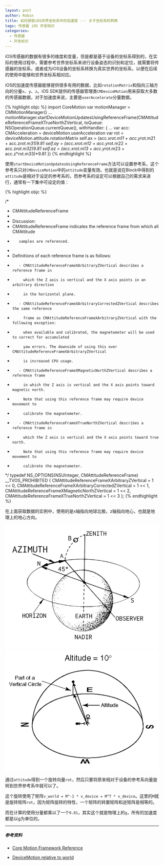 ```yaml
---
layout: post
author: Robin
title: 如何获取iOS世界坐标系中的加速度 --- 关于坐标系的转换
tags: 传感器 iOS 开发知识
categories:
  - 传感器
  - 开发知识
--- 
```



iOS传感器的数据有很多的维度和变量，但是都是基于设备的坐标系得到的，在实际的使用过程中，需要参考世界坐标系来进行设备姿态的识别和定位，就需要将传感器的坐标系，或者成为iOS设备的坐标系转换为真实世界的坐标系，以便在后续的使用中能够和世界坐标系相对应。

iOS的加速度传感器能够提供很多有用的数据，比如`rotationMatrix`和指向三轴方向的分量`x`、`y`、`z`。iOS SDK提供的传感器管理类`CMDeviceMotion`用来获取大多数的传感器数据，对于加速度来说，主要是`userAccelerate`分量数据。


{% highlight objc  %} 
import CoreMotion
var motionManager = CMMotionManager()
...
motionManager.startDeviceMotionUpdatesUsingReferenceFrame(CMAttitudeReferenceFrameXTrueNorthZVertical, toQueue: NSOperationQueue.currentQueue(), withHandler: {
    ...
    var acc: CMAcceleration = deviceMotion.userAcceleration
    var rot = deviceMotion.attitude.rotationMatrix
    self.ax = (acc.x*rot.m11 + acc.y*rot.m21 + acc.z*rot.m31)*9.81
    self.ay = (acc.x*rot.m12 + acc.y*rot.m22 + acc.z*rot.m32)*9.81
    self.az = (acc.x*rot.m13 + acc.y*rot.m23 + acc.z*rot.m33)*9.81
})
{% endhighlight %}

使用`startDeviceMotionUpdatesUsingReferenceFrame`方法可以设置参考系，这个参考系只对`CMDeviceMotion`中的`attitude`变量有效。也就是说在Block中得到的`attitude`是相对于设定的参考系的，而参考系的设定可以根据自己的需求来进行，通常有一下集中可设定的值：

{% highlight objc  %} 

/*
 *  CMAttitudeReferenceFrame
 *  
 *  Discussion:
 *    CMAttitudeReferenceFrame indicates the reference frame from which all CMAttitude
 *        samples are referenced.
 *
 *    Definitions of each reference frame is as follows:
 *        - CMAttitudeReferenceFrameXArbitraryZVertical describes a reference frame in
 *          which the Z axis is vertical and the X axis points in an arbitrary direction
 *          in the horizontal plane.
 *        - CMAttitudeReferenceFrameXArbitraryCorrectedZVertical describes the same reference
 *          frame as CMAttitudeReferenceFrameXArbitraryZVertical with the following exception:
 *          when available and calibrated, the magnetometer will be used to correct for accumulated
 *          yaw errors. The downside of using this over CMAttitudeReferenceFrameXArbitraryZVertical
 *          is increased CPU usage.
 *        - CMAttitudeReferenceFrameXMagneticNorthZVertical describes a reference frame
 *          in which the Z axis is vertical and the X axis points toward magnetic north.
 *          Note that using this reference frame may require device movement to 
 *          calibrate the magnetometer.
 *        - CMAttitudeReferenceFrameXTrueNorthZVertical describes a reference frame in
 *          which the Z axis is vertical and the X axis points toward true north.
 *          Note that using this reference frame may require device movement to 
 *          calibrate the magnetometer.
 */
typedef NS_OPTIONS(NSUInteger, CMAttitudeReferenceFrame) __TVOS_PROHIBITED {
	CMAttitudeReferenceFrameXArbitraryZVertical = 1 << 0,
	CMAttitudeReferenceFrameXArbitraryCorrectedZVertical = 1 << 1,
	CMAttitudeReferenceFrameXMagneticNorthZVertical = 1 << 2,
	CMAttitudeReferenceFrameXTrueNorthZVertical = 1 << 3
};
{% endhighlight %}


在上面获取数据的实例中，使用的是x轴指向地球北极，z轴指向地心，也就是地理上的地心方向。


![](/assets/attitude_world.png)
![](/assets/attitude_halfworld.gif)


通过`attitude`得到一个旋转向量`rot`，然后只要将原来相对于设备的参考系向量旋转到世界参考系中就可以了。

这个旋转使用了矩阵`v_world = M^-1 * v_device = M^T * v_device`。这里的`M`就是旋转矩阵`rot`，因为矩阵旋转的特性，一个矩阵的转置矩阵和逆矩阵是相等的。

而在计算的使用分量都乘以了一个`9.81`，其实这个就是物理上的`g`，所有的加速度都是以g为单位的。

___

##### 参考资料

* [Core Motion Framework Reference](https://developer.apple.com/library/ios/documentation/CoreMotion/Reference/CoreMotion_Reference/index.html#//apple_ref/doc/uid/TP40009686)

* [DeviceMotion relative to world](http://stackoverflow.com/questions/7950096/devicemotion-relative-to-world-multiplybyinverseofattitude)
